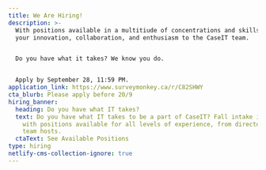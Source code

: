 ```yaml
---
title: We Are Hiring!
description: >-
  With positions available in a multitiude of concentrations and skills, bring
  your innovation, collaboration, and enthusiasm to the CaseIT team. 


  Do you have what it takes? We know you do. 


  Apply by September 28, 11:59 PM.
application_link: https://www.surveymonkey.ca/r/C82SHWY
cta_blurb: Please apply before 20/9
hiring_banner:
  heading: Do you have what IT takes?
  text: Do you have what IT takes to be a part of CaseIT? Fall intake is open now
    with positions available for all levels of experience, from directors to
    team hosts.
  ctaText: See Available Positions
type: hiring
netlify-cms-collection-ignore: true
---
```


